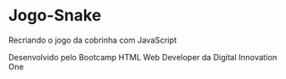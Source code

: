 # Jogo-Snake
Recriando o jogo da cobrinha com JavaScript

Desenvolvido pelo Bootcamp HTML Web Developer da Digital Innovation One
